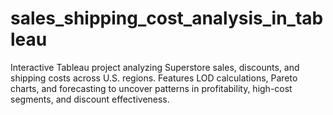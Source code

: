 # sales_shipping_cost_analysis_in_tableau
Interactive Tableau project analyzing Superstore sales, discounts, and shipping costs across U.S. regions. Features LOD calculations, Pareto charts, and forecasting to uncover patterns in profitability, high-cost segments, and discount effectiveness.
